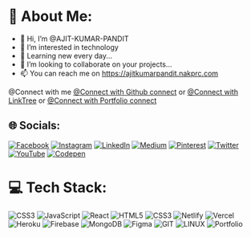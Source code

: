 # 💫 About Me:

- 👋 Hi, I’m @AJIT-KUMAR-PANDIT
- 👀 I’m interested in technology
- 🌱 Learning new every day...
- 💞️ I’m looking to collaborate on your projects...
- 📫 You can reach me on https://ajitkumarpandit.nakprc.com

@Connect with me [@Connect with Github connect](https://ajit-kumar-pandit.github.io/@connect/)
                              or
                  [@Connect with LinkTree](https://linktr.ee/ajitkumarpandit)
                              or
                [@Connect with Portfolio connect](https://ajitkumarpandit.nakprc.com/@connect/)
                            

## 🌐 Socials:
[![Facebook](https://img.shields.io/badge/Facebook-%231877F2.svg?logo=Facebook&logoColor=white)](https://facebook.com/AjitKumarPanditOfficial) [![Instagram](https://img.shields.io/badge/Instagram-%23E4405F.svg?logo=Instagram&logoColor=white)](https://instagram.com/ajit.kumar.pandit) [![LinkedIn](https://img.shields.io/badge/LinkedIn-%230077B5.svg?logo=linkedin&logoColor=white)](https://linkedin.com/in/ajitkumarpandit) [![Medium](https://img.shields.io/badge/Medium-12100E?logo=medium&logoColor=white)](https://medium.com/@ajitkumarpandit) [![Pinterest](https://img.shields.io/badge/Pinterest-%23E60023.svg?logo=Pinterest&logoColor=white)](https://pinterest.com/AjitKrPandit) [![Twitter](https://img.shields.io/badge/Twitter-%231DA1F2.svg?logo=Twitter&logoColor=white)](https://twitter.com/AjitKrPandit) [![YouTube](https://img.shields.io/badge/YouTube-%23FF0000.svg?logo=YouTube&logoColor=white)](https://youtube.com/@AJIT-KUMAR-PANDIT) [![Codepen](https://img.shields.io/badge/Codepen-000000?style=for-the-badge&logo=codepen&logoColor=white)](https://codepen.io/ajitkumarpandit) 

# 💻 Tech Stack:
![CSS3](https://img.shields.io/badge/css3-%231572B6.svg?style=for-the-badge&logo=css3&logoColor=white) ![JavaScript](https://img.shields.io/badge/javascript-%23323330.svg?style=for-the-badge&logo=javascript&logoColor=%23F7DF1E) ![React](https://img.shields.io/badge/react-%2320232a.svg?style=for-the-badge&logo=react&logoColor=%2361DAFB) ![HTML5](https://img.shields.io/badge/html5-%23E34F26.svg?style=for-the-badge&logo=html5&logoColor=white) ![CSS3](https://img.shields.io/badge/css3-%231572B6.svg?style=for-the-badge&logo=css3&logoColor=white) ![Netlify](https://img.shields.io/badge/netlify-%23000000.svg?style=for-the-badge&logo=netlify&logoColor=#00C7B7) ![Vercel](https://img.shields.io/badge/vercel-%23000000.svg?style=for-the-badge&logo=vercel&logoColor=white) ![Heroku](https://img.shields.io/badge/heroku-%23430098.svg?style=for-the-badge&logo=heroku&logoColor=white) ![Firebase](https://img.shields.io/badge/firebase-%23039BE5.svg?style=for-the-badge&logo=firebase) ![MongoDB](https://img.shields.io/badge/MongoDB-%234ea94b.svg?style=for-the-badge&logo=mongodb&logoColor=white) 	![Figma](https://img.shields.io/badge/figma-%23F24E1E.svg?style=for-the-badge&logo=figma&logoColor=white) ![GIT](https://img.shields.io/badge/Git-fc6d26?style=for-the-badge&logo=git&logoColor=white) ![LINUX](https://img.shields.io/badge/Linux-FCC624?style=for-the-badge&logo=linux&logoColor=black) ![Portfolio](https://img.shields.io/badge/Portfolio-%23000000.svg?style=for-the-badge&logo=firefox&logoColor=#FF7139)



<!---
AJIT-KUMAR-PANDIT/AJIT-KUMAR-PANDIT is a ✨ special ✨ repository because its `README.md` (this file) appears on your GitHub profile.
You can click the Preview link to take a look at your changes.
--->
